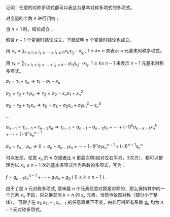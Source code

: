 证明：任意的对称多项式都可以表达为基本对称多项式的多项式。

对变量的个数 $n$ 进行归纳：

当 $n = 1$ 时，结论成立；

假设 $n-1$ 个变量时结论成立，下面证明 $n$ 个变量时结论也成立。

用 $\sigma_k=\sum_{1\leq i_1\leq i_2\leq\cdots\leq i_k\leq n}x_{i_1}x_{i_2}\cdots x_{i_k}$ , $1\leq k\leq$ $n$ 来表示 $n$ 元基本对称多项式。

用 $\tau_k=\sum_{1\leq i_1\leq i_2\leq \dots\leq i_k\leq n-1}x_{i_1}x_{i_2}\cdots x_{i_k}$, $1\leq k\leq$ $n-1$ 来表示 $n-1$ 元基本对称多项式。

$\sigma_1=\tau_1+x_n\Rightarrow \tau_1=\sigma_1-x_n$

$\sigma_2=\tau_2+\tau_1 x_n\Rightarrow \tau_2=\sigma_2-x_n\sigma_1+x_n^2$

$\sigma_3=\tau_3+\tau_2 x_n\Rightarrow \tau_3=\sigma_3-\sigma_2 x_n+\sigma_1x_n^2-x_n^3$

...

$\sigma_{n-1}=\tau_{n-1}+\tau_{n-2}x_n\Rightarrow \tau_{n-1}=\sigma_{n-1}-\sigma_{n-2}x_n+\cdots+(-1)^k\sigma_{n-k-1}x_n^k+\cdots+(-1)^nx_n^{n-1}$

$\sigma_n=\tau_{n-1}x_n\Rightarrow 0=\sigma_n-\sigma_{n-1}x_n+\cdots+(-1)^n\sigma_1x_n^{n-1}+(-1)^{n+1}x_n^n$

可以发现，任意 $x_n$ 的 $n$ 次或者比 $n$ 更高次项(如对左右平方，3次方），都可以整理为以 $x_n \leq n-1$ 次的基本多项式作为系数的多项式，写为：

$f=g_{n-1}x_n^{n-1}+\cdots+g_1x_n+g_0$ ( $0\leq k\leq n-1$ ) .

由于 $f$ 是 $n$ 元对称多项式, 意味着 $n$ 个元素任意对换是对称的，那么保持其中的一个元素 $x_n$ 不动，只兑换其他 $k < n$ 的 $x_k$ 元素，当然也依然对称（部分小于整体）， 可得 $f$ 在 $x_1,x_2,\cdots, x_{n-1}$ 的任意置换下不变，由此可得所有系数 $g_k$ 均为 $n-1$ 元对称多项式。

